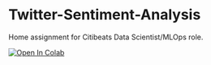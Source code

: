 # Twitter-Sentiment-Analysis

Home assignment for Citibeats Data Scientist/MLOps role.

[![Open In Colab](https://colab.research.google.com/assets/colab-badge.svg)](https://colab.research.google.com/github/00adr00/Twitter-Sentiment-Analysis/blob/main/Home_Assignment_Data_Scientist_MLOps_Adria%CC%80.ipynb)
